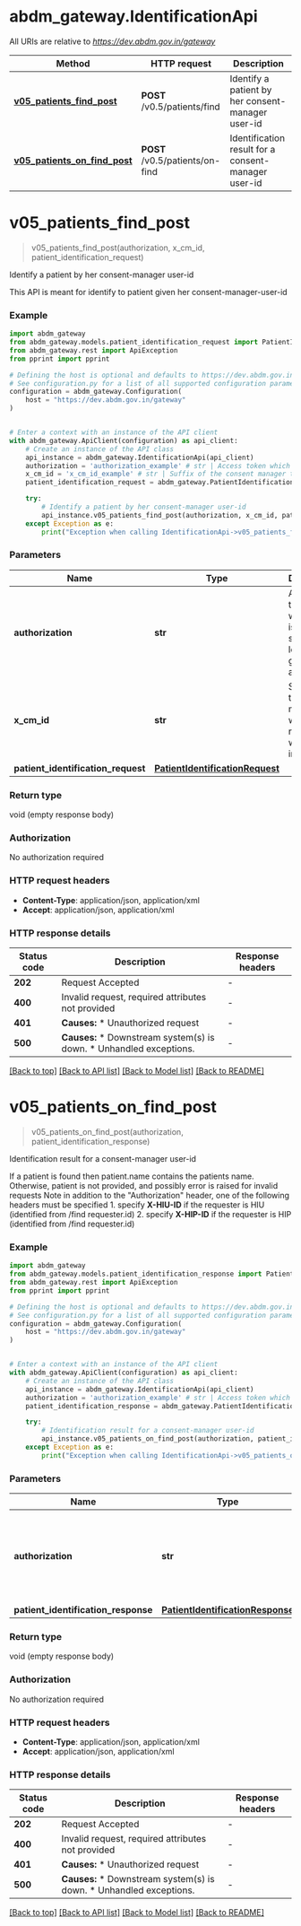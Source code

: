 # abdm_gateway.IdentificationApi

All URIs are relative to *https://dev.abdm.gov.in/gateway*

Method | HTTP request | Description
------------- | ------------- | -------------
[**v05_patients_find_post**](IdentificationApi.md#v05_patients_find_post) | **POST** /v0.5/patients/find | Identify a patient by her consent-manager user-id
[**v05_patients_on_find_post**](IdentificationApi.md#v05_patients_on_find_post) | **POST** /v0.5/patients/on-find | Identification result for a consent-manager user-id


# **v05_patients_find_post**
> v05_patients_find_post(authorization, x_cm_id, patient_identification_request)

Identify a patient by her consent-manager user-id

This API is meant for identify to patient given her consent-manager-user-id 

### Example


```python
import abdm_gateway
from abdm_gateway.models.patient_identification_request import PatientIdentificationRequest
from abdm_gateway.rest import ApiException
from pprint import pprint

# Defining the host is optional and defaults to https://dev.abdm.gov.in/gateway
# See configuration.py for a list of all supported configuration parameters.
configuration = abdm_gateway.Configuration(
    host = "https://dev.abdm.gov.in/gateway"
)


# Enter a context with an instance of the API client
with abdm_gateway.ApiClient(configuration) as api_client:
    # Create an instance of the API class
    api_instance = abdm_gateway.IdentificationApi(api_client)
    authorization = 'authorization_example' # str | Access token which was issued after successful login with gateway auth server.
    x_cm_id = 'x_cm_id_example' # str | Suffix of the consent manager to which the request was intended.
    patient_identification_request = abdm_gateway.PatientIdentificationRequest() # PatientIdentificationRequest | 

    try:
        # Identify a patient by her consent-manager user-id
        api_instance.v05_patients_find_post(authorization, x_cm_id, patient_identification_request)
    except Exception as e:
        print("Exception when calling IdentificationApi->v05_patients_find_post: %s\n" % e)
```



### Parameters


Name | Type | Description  | Notes
------------- | ------------- | ------------- | -------------
 **authorization** | **str**| Access token which was issued after successful login with gateway auth server. | 
 **x_cm_id** | **str**| Suffix of the consent manager to which the request was intended. | 
 **patient_identification_request** | [**PatientIdentificationRequest**](PatientIdentificationRequest.md)|  | 

### Return type

void (empty response body)

### Authorization

No authorization required

### HTTP request headers

 - **Content-Type**: application/json, application/xml
 - **Accept**: application/json, application/xml

### HTTP response details

| Status code | Description | Response headers |
|-------------|-------------|------------------|
**202** | Request Accepted |  -  |
**400** | Invalid request, required attributes not provided  |  -  |
**401** | **Causes:**   * Unauthorized request  |  -  |
**500** | **Causes:**   * Downstream system(s) is down.   * Unhandled exceptions.  |  -  |

[[Back to top]](#) [[Back to API list]](../README.md#documentation-for-api-endpoints) [[Back to Model list]](../README.md#documentation-for-models) [[Back to README]](../README.md)

# **v05_patients_on_find_post**
> v05_patients_on_find_post(authorization, patient_identification_response)

Identification result for a consent-manager user-id

If a patient is found then patient.name contains the patients name.  Otherwise, patient is not provided, and possibly error is raised for invalid requests Note in addition to the \"Authorization\" header, one of the following headers must be specified 1. specify **X-HIU-ID** if the requester is HIU (identified from /find requester.id) 2. specify **X-HIP-ID** if the requester is HIP (identified from /find requester.id) 

### Example


```python
import abdm_gateway
from abdm_gateway.models.patient_identification_response import PatientIdentificationResponse
from abdm_gateway.rest import ApiException
from pprint import pprint

# Defining the host is optional and defaults to https://dev.abdm.gov.in/gateway
# See configuration.py for a list of all supported configuration parameters.
configuration = abdm_gateway.Configuration(
    host = "https://dev.abdm.gov.in/gateway"
)


# Enter a context with an instance of the API client
with abdm_gateway.ApiClient(configuration) as api_client:
    # Create an instance of the API class
    api_instance = abdm_gateway.IdentificationApi(api_client)
    authorization = 'authorization_example' # str | Access token which was issued after successful login with gateway auth server.
    patient_identification_response = abdm_gateway.PatientIdentificationResponse() # PatientIdentificationResponse | 

    try:
        # Identification result for a consent-manager user-id
        api_instance.v05_patients_on_find_post(authorization, patient_identification_response)
    except Exception as e:
        print("Exception when calling IdentificationApi->v05_patients_on_find_post: %s\n" % e)
```



### Parameters


Name | Type | Description  | Notes
------------- | ------------- | ------------- | -------------
 **authorization** | **str**| Access token which was issued after successful login with gateway auth server. | 
 **patient_identification_response** | [**PatientIdentificationResponse**](PatientIdentificationResponse.md)|  | 

### Return type

void (empty response body)

### Authorization

No authorization required

### HTTP request headers

 - **Content-Type**: application/json, application/xml
 - **Accept**: application/json, application/xml

### HTTP response details

| Status code | Description | Response headers |
|-------------|-------------|------------------|
**202** | Request Accepted |  -  |
**400** | Invalid request, required attributes not provided  |  -  |
**401** | **Causes:**   * Unauthorized request  |  -  |
**500** | **Causes:**   * Downstream system(s) is down.   * Unhandled exceptions.  |  -  |

[[Back to top]](#) [[Back to API list]](../README.md#documentation-for-api-endpoints) [[Back to Model list]](../README.md#documentation-for-models) [[Back to README]](../README.md)

